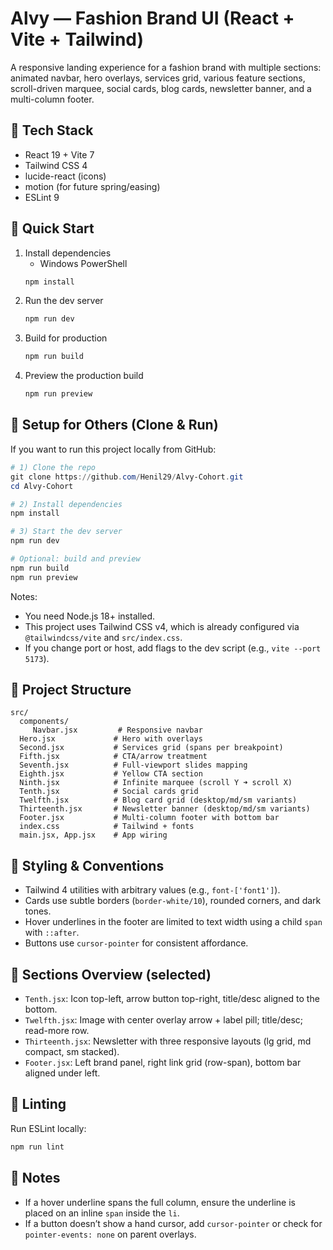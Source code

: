 # Alvy — Fashion Brand UI (React + Vite + Tailwind)

A responsive landing experience for a fashion brand with multiple sections: animated navbar, hero overlays, services grid, various feature sections, scroll-driven marquee, social cards, blog cards, newsletter banner, and a multi-column footer.

## 🧰 Tech Stack
- React 19 + Vite 7
- Tailwind CSS 4
- lucide-react (icons)
- motion (for future spring/easing)
- ESLint 9

## 🚀 Quick Start
1. Install dependencies
	- Windows PowerShell
	```powershell
	npm install
	```
2. Run the dev server
	```powershell
	npm run dev
	```
3. Build for production
	```powershell
	npm run build
	```
4. Preview the production build
	```powershell
	npm run preview
	```

## 🧭 Setup for Others (Clone & Run)
If you want to run this project locally from GitHub:

```powershell
# 1) Clone the repo
git clone https://github.com/Henil29/Alvy-Cohort.git
cd Alvy-Cohort

# 2) Install dependencies
npm install

# 3) Start the dev server
npm run dev

# Optional: build and preview
npm run build
npm run preview
```

Notes:
- You need Node.js 18+ installed.
- This project uses Tailwind CSS v4, which is already configured via `@tailwindcss/vite` and `src/index.css`.
- If you change port or host, add flags to the dev script (e.g., `vite --port 5173`).

## 📂 Project Structure
```
src/
  components/
	 Navbar.jsx         # Responsive navbar
  Hero.jsx             # Hero with overlays
  Second.jsx           # Services grid (spans per breakpoint)
  Fifth.jsx            # CTA/arrow treatment
  Seventh.jsx          # Full-viewport slides mapping
  Eighth.jsx           # Yellow CTA section
  Ninth.jsx            # Infinite marquee (scroll Y ➜ scroll X)
  Tenth.jsx            # Social cards grid
  Twelfth.jsx          # Blog card grid (desktop/md/sm variants)
  Thirteenth.jsx       # Newsletter banner (desktop/md/sm variants)
  Footer.jsx           # Multi-column footer with bottom bar
  index.css            # Tailwind + fonts
  main.jsx, App.jsx    # App wiring
```

## 🔧 Styling & Conventions
- Tailwind 4 utilities with arbitrary values (e.g., `font-['font1']`).
- Cards use subtle borders (`border-white/10`), rounded corners, and dark tones.
- Hover underlines in the footer are limited to text width using a child `span` with `::after`.
- Buttons use `cursor-pointer` for consistent affordance.

## 📸 Sections Overview (selected)
- `Tenth.jsx`: Icon top-left, arrow button top-right, title/desc aligned to the bottom.
- `Twelfth.jsx`: Image with center overlay arrow + label pill; title/desc; read-more row.
- `Thirteenth.jsx`: Newsletter with three responsive layouts (lg grid, md compact, sm stacked).
- `Footer.jsx`: Left brand panel, right link grid (row-span), bottom bar aligned under left.

## 🧪 Linting
Run ESLint locally:
```powershell
npm run lint
```

## 📝 Notes
- If a hover underline spans the full column, ensure the underline is placed on an inline `span` inside the `li`.
- If a button doesn’t show a hand cursor, add `cursor-pointer` or check for `pointer-events: none` on parent overlays.
